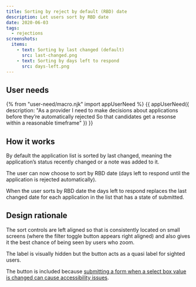 ```yaml
---
title: Sorting by reject by default (RBD) date
description: Let users sort by RBD date
date: 2020-06-03
tags:
  - rejections
screenshots:
  items:
    - text: Sorting by last changed (default)
      src: last-changed.png
    - text: Sorting by days left to respond
      src: days-left.png
---
```


## User needs

{% from "user-need/macro.njk" import appUserNeed %}
{{ appUserNeed({
  description: "As a provider
I need to make decisions about applications before they’re automatically rejected
So that candidates get a resonse within a reasonable timeframe"
}) }}

## How it works

By default the application list is sorted by last changed, meaning the application’s status recently changed or a note was added to it.

The user can now choose to sort by RBD date (days left to respond until the application is rejected automatically).

When the user sorts by RBD date the days left to respond replaces the last changed date for each application in the list that has a state of submitted.

## Design rationale

The sort controls are left aligned so that is consistently located on small screens (where the filter toggle button appears right aligned) and also gives it the best chance of being seen by users who zoom.

The label is visually hidden but the button acts as a quasi label for sighted users.

The button is included because [submitting a form when a select box value is changed can cause accessibility issues](https://adamsilver.io/articles/select-boxes-shouldnt-submit-on-change/).
